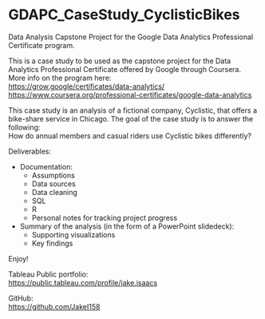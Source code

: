 # GDAPC_CaseStudy_CyclisticBikes
Data Analysis Capstone Project for the Google Data Analytics Professional Certificate program.<br />

This is a case study to be used as the capstone project for the Data Analytics Professional Certificate offered by Google through Coursera. More info on the program here:<br />
https://grow.google/certificates/data-analytics/<br />
https://www.coursera.org/professional-certificates/google-data-analytics

This case study is an analysis of a fictional company, Cyclistic, that offers a bike-share service in Chicago. The goal of the case study is to answer the following:<br />
How do annual members and casual riders use Cyclistic bikes differently?<br />

Deliverables:<br />
- Documentation:
  - Assumptions
  - Data sources
  - Data cleaning
  - SQL
  - R
  - Personal notes for tracking project progress
- Summary of the analysis (in the form of a PowerPoint slidedeck):
  - Supporting visualizations
  - Key findings

Enjoy!

Tableau Public portfolio:<br />
https://public.tableau.com/profile/jake.isaacs

GitHub:<br />
https://github.com/JakeI158
